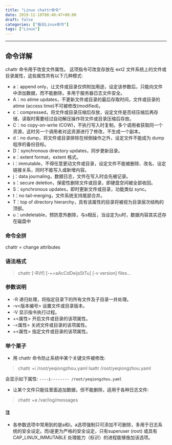 ```yaml
---
title: "Linux chattr命令"
date: 2019-12-18T08:40:47+08:00
draft: false
categories: ["每日Linux命令"]
tags: ["Linux"]
---
```


---

## 命令详解

chattr 命令用于改变文件属性。
这项指令可改变存放在 ext2 文件系统上的文件或目录属性，这些属性共有以下几种模式:

- a：append only，让文件或目录仅供附加用途，设定该参数后，只能向文件中添加数据，而不能删除，多用于服务器日志文件安全。
- A：no atime updates，不更新文件或目录的最后存取时间，文件或目录的 atime (access time)不可被修改(modified)。
- c：compressed，将文件或目录压缩后存放，设定文件是否经压缩后再存储，读取时需要经过自动解压操作将文件或目录压缩后存放。
- C：no copy-on-write (COW)，不执行写入时复制，多个调用者获取同一个资源，这时另一个调用者对这资源进行了修改，不生成一个副本。
- d：no dump，将文件或目录排除在倾倒操作之外，设定文件不能成为 dump 程序的备份目标。
- D：synchronous directory updates，同步更新目录。
- e：extent format，extent 格式。
- i：immutable，不得任意更动文件或目录，设定文件不能被删除、改名、设定链接关系，同时不能写入或新增内容。
- j：data journaling，数据日志，文件在写入时会先被记录。
- s：secure deletion，保密性删除文件或目录，即硬盘空间被全部收回。
- S：synchronous updates，即时更新文件或目录，功能类似 sync。
- t：no tail-merging，文件系统支持尾部合并。
- T：top of directory hierarchy，具有该属性的目录将被视为目录层次结构的顶部。
- u：undeletable，预防意外删除，与s相反，当设定为u时，数据内容其实还存在磁盘中

### 命令全拼
chattr = change attributes

### 语法格式

> chattr [-RVf] [-+=aAcCdDeijsStTu] [-v version] files...

### 参数说明

- -R 递归处理，将指定目录下的所有文件及子目录一并处理。
- -v<版本编号> 设置文件或目录版本。
- -V 显示指令执行过程。
- +<属性> 开启文件或目录的该项属性。
- -<属性> 关闭文件或目录的该项属性。
- =<属性> 指定文件或目录的该项属性。

### 举个栗子

- 用 chattr 命令防止系统中某个关键文件被修改:

> chattr +i /root/yeqiongzhou.yaml
> lsattr /root/yeqiongzhou.yaml

会显示如下属性: `----i-------- /root/yeqiongzhou.yaml`

- 让某个文件只能往里面追加数据，但不能删除，适用于各种日志文件:

> chattr +a /var/log/messages

#### 注

- 各参数选项中常用到的是a和i。a选项强制只可添加不可删除，多用于日志系统的安全设定。而i是更为严格的安全设定，只有superuser (root) 或具有 CAP_LINUX_IMMUTABLE 处理能力（标识）的进程能够施加该选项。
